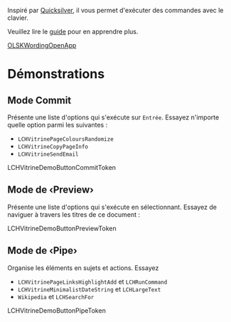 Inspiré par [Quicksilver](https://qsapp.com), il vous permet d'exécuter des commandes avec le clavier.

Veuillez lire le [guide](LCHVitrineTokenGuideURL) pour en apprendre plus.

<a class="LCHVitrineContentAppButton OLSKCommonButton OLSKCommonButtonPrimary" href="LCHVitrineTokenComposeURL">OLSKWordingOpenApp</a>

<div class="LCHVitrineDemos">

# Démonstrations

## Mode Commit

Présente une liste d'options qui s'exécute sur `Entrée`. Essayez n'importe quelle option parmi les suivantes :
- `LCHVitrinePageColoursRandomize`
- `LCHVitrineCopyPageInfo`
- `LCHVitrineSendEmail`

LCHVitrineDemoButtonCommitToken

## Mode de ‹Preview›

Présente une liste d'options qui s'exécute en sélectionnant. Essayez de naviguer à travers les titres de ce document :

LCHVitrineDemoButtonPreviewToken

## Mode de ‹Pipe›

Organise les éléments en sujets et actions. Essayez
- `LCHVitrinePageLinksHighlightAdd` et `LCHRunCommand`
- `LCHVitrineMinimalistDateString` et `LCHLargeText`
- `Wikipedia` et `LCHSearchFor`

LCHVitrineDemoButtonPipeToken
	
</div>
